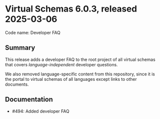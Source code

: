 # Virtual Schemas 6.0.3, released 2025-03-06

Code name: Developer FAQ

## Summary

This release adds a developer FAQ to the root project of all virtual schemas that covers *language-independent* developer questions.

We also removed language-specific content from this repository, since it is the portal to virtual schemas of all languages except links to other documents.

## Documentation

* #494: Added developer FAQ

